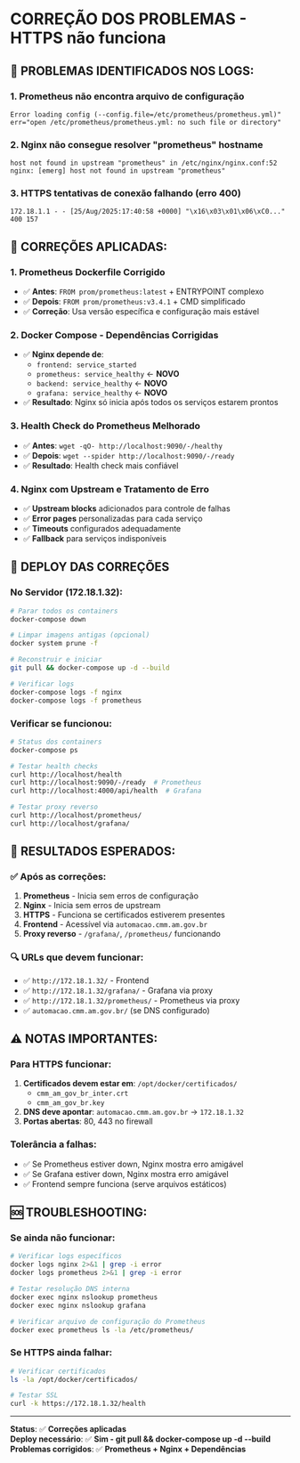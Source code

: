 # CORREÇÃO DOS PROBLEMAS - HTTPS não funciona

## 🚨 **PROBLEMAS IDENTIFICADOS NOS LOGS:**

### **1. Prometheus não encontra arquivo de configuração**
```
Error loading config (--config.file=/etc/prometheus/prometheus.yml)" 
err="open /etc/prometheus/prometheus.yml: no such file or directory"
```

### **2. Nginx não consegue resolver "prometheus" hostname**
```
host not found in upstream "prometheus" in /etc/nginx/nginx.conf:52
nginx: [emerg] host not found in upstream "prometheus"
```

### **3. HTTPS tentativas de conexão falhando (erro 400)**
```
172.18.1.1 - - [25/Aug/2025:17:40:58 +0000] "\x16\x03\x01\x06\xC0..." 400 157
```

## 🔧 **CORREÇÕES APLICADAS:**

### **1. Prometheus Dockerfile Corrigido**
- ✅ **Antes**: `FROM prom/prometheus:latest` + ENTRYPOINT complexo
- ✅ **Depois**: `FROM prom/prometheus:v3.4.1` + CMD simplificado
- ✅ **Correção**: Usa versão específica e configuração mais estável

### **2. Docker Compose - Dependências Corrigidas**
- ✅ **Nginx depende de**:
  - `frontend: service_started`
  - `prometheus: service_healthy` ← **NOVO**
  - `backend: service_healthy` ← **NOVO** 
  - `grafana: service_healthy` ← **NOVO**
- ✅ **Resultado**: Nginx só inicia após todos os serviços estarem prontos

### **3. Health Check do Prometheus Melhorado**
- ✅ **Antes**: `wget -qO- http://localhost:9090/-/healthy`
- ✅ **Depois**: `wget --spider http://localhost:9090/-/ready`
- ✅ **Resultado**: Health check mais confiável

### **4. Nginx com Upstream e Tratamento de Erro**
- ✅ **Upstream blocks** adicionados para controle de falhas
- ✅ **Error pages** personalizadas para cada serviço
- ✅ **Timeouts** configurados adequadamente
- ✅ **Fallback** para serviços indisponíveis

## 🚀 **DEPLOY DAS CORREÇÕES**

### **No Servidor (172.18.1.32):**
```bash
# Parar todos os containers
docker-compose down

# Limpar imagens antigas (opcional)
docker system prune -f

# Reconstruir e iniciar
git pull && docker-compose up -d --build

# Verificar logs
docker-compose logs -f nginx
docker-compose logs -f prometheus
```

### **Verificar se funcionou:**
```bash
# Status dos containers
docker-compose ps

# Testar health checks
curl http://localhost/health
curl http://localhost:9090/-/ready  # Prometheus
curl http://localhost:4000/api/health  # Grafana

# Testar proxy reverso
curl http://localhost/prometheus/
curl http://localhost/grafana/
```

## 🎯 **RESULTADOS ESPERADOS:**

### **✅ Após as correções:**
1. **Prometheus** - Inicia sem erros de configuração
2. **Nginx** - Inicia sem erros de upstream
3. **HTTPS** - Funciona se certificados estiverem presentes
4. **Frontend** - Acessível via `automacao.cmm.am.gov.br`
5. **Proxy reverso** - `/grafana/`, `/prometheus/` funcionando

### **🔍 URLs que devem funcionar:**
- ✅ `http://172.18.1.32/` - Frontend
- ✅ `http://172.18.1.32/grafana/` - Grafana via proxy
- ✅ `http://172.18.1.32/prometheus/` - Prometheus via proxy
- ✅ `automacao.cmm.am.gov.br/` (se DNS configurado)

## ⚠️ **NOTAS IMPORTANTES:**

### **Para HTTPS funcionar:**
1. **Certificados devem estar em**: `/opt/docker/certificados/`
   - `cmm_am_gov_br_inter.crt`
   - `cmm_am_gov_br.key`
2. **DNS deve apontar**: `automacao.cmm.am.gov.br` → `172.18.1.32`
3. **Portas abertas**: 80, 443 no firewall

### **Tolerância a falhas:**
- ✅ Se Prometheus estiver down, Nginx mostra erro amigável
- ✅ Se Grafana estiver down, Nginx mostra erro amigável  
- ✅ Frontend sempre funciona (serve arquivos estáticos)

## 🆘 **TROUBLESHOOTING:**

### **Se ainda não funcionar:**
```bash
# Verificar logs específicos
docker logs nginx 2>&1 | grep -i error
docker logs prometheus 2>&1 | grep -i error

# Testar resolução DNS interna
docker exec nginx nslookup prometheus
docker exec nginx nslookup grafana

# Verificar arquivo de configuração do Prometheus
docker exec prometheus ls -la /etc/prometheus/
```

### **Se HTTPS ainda falhar:**
```bash
# Verificar certificados
ls -la /opt/docker/certificados/

# Testar SSL
curl -k https://172.18.1.32/health
```

---

**Status**: ✅ **Correções aplicadas**  
**Deploy necessário**: ✅ **Sim - git pull && docker-compose up -d --build**  
**Problemas corrigidos**: ✅ **Prometheus + Nginx + Dependências**